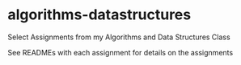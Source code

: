 # algorithms-datastructures
Select Assignments from my Algorithms and Data Structures Class

See READMEs with each assignment for details on the assignments
